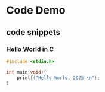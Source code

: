 # Code Demo

## code snippets

### Hello World in C

```c
#include <stdio.h>

int main(void){
    printf("Hello World, 2025!\n");
}
```
